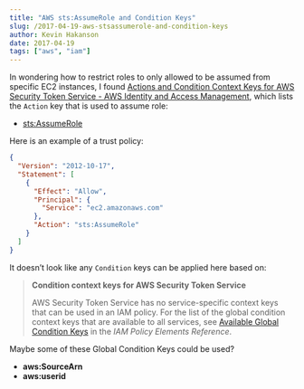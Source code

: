 ```yaml
---
title: "AWS sts:AssumeRole and Condition Keys"
slug: /2017-04-19-aws-stsassumerole-and-condition-keys
author: Kevin Hakanson
date: 2017-04-19
tags: ["aws", "iam"]
---
```

In wondering how to restrict roles to only allowed to be assumed from specific EC2 instances, I found [Actions and Condition Context Keys for AWS Security Token Service - AWS Identity and Access Management](http://docs.aws.amazon.com/IAM/latest/UserGuide/list_sts.html), which lists the `Action` key that is used to assume role:

* [sts:AssumeRole](http://docs.aws.amazon.com/STS/latest/APIReference/API_AssumeRole.html)

Here is an example of a trust policy:

```json
{
  "Version": "2012-10-17",
  "Statement": [
    {
      "Effect": "Allow",
      "Principal": {
        "Service": "ec2.amazonaws.com"
      },
      "Action": "sts:AssumeRole"
    }
  ]
}
```

It doesn’t look like any `Condition` keys can be applied here based on:

> **Condition context keys for AWS Security Token Service**
>
> AWS Security Token Service has no service-specific context keys that can be used in an IAM policy. For the list of the global condition context keys that are available to all services, see [Available Global Condition Keys](http://docs.aws.amazon.com/IAM/latest/UserGuide/reference_policies_condition-keys.html#AvailableKeys) in the _IAM Policy Elements Reference_.

Maybe some of these Global Condition Keys could be used?

* **aws:SourceArn**
* **aws:userid**